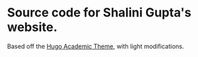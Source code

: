 # Source code for Shalini Gupta's website.

Based off the [Hugo Academic Theme](https://github.com/wowchemy/starter-hugo-academic), with light modifications.
